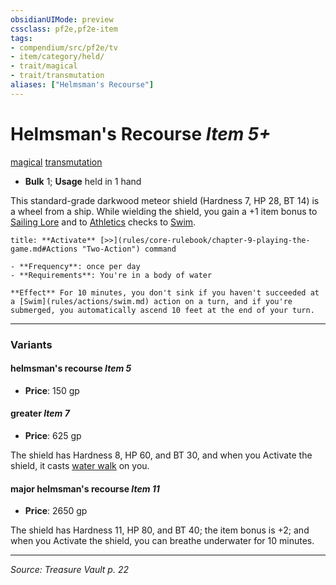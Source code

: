 ```yaml
---
obsidianUIMode: preview
cssclass: pf2e,pf2e-item
tags:
- compendium/src/pf2e/tv
- item/category/held/
- trait/magical
- trait/transmutation
aliases: ["Helmsman's Recourse"]
---
```

# Helmsman's Recourse *Item 5+*  
[magical](magical.md "Magical Item Trait")  [transmutation](transmutation.md "Transmutation School Trait")  

- **Bulk** 1; **Usage** held in 1 hand

This standard-grade darkwood meteor shield (Hardness 7, HP 28, BT 14) is a wheel from a ship. While wielding the shield, you gain a +1 item bonus to [Sailing Lore](skills.md#Lore) and to [Athletics](skills.md#Athletics) checks to [Swim](swim.md).

```ad-embed-ability
title: **Activate** [>>](rules/core-rulebook/chapter-9-playing-the-game.md#Actions "Two-Action") command

- **Frequency**: once per day
- **Requirements**: You're in a body of water

**Effect** For 10 minutes, you don't sink if you haven't succeeded at a [Swim](rules/actions/swim.md) action on a turn, and if you're submerged, you automatically ascend 10 feet at the end of your turn.
```

---

### Variants

#### helmsman's recourse *Item 5*

- **Price**: 150 gp

#### greater *Item 7*

- **Price**: 625 gp

The shield has Hardness 8, HP 60, and BT 30, and when you Activate the shield, it casts [water walk](water-walk.md) on you.

#### major helmsman's recourse *Item 11*

- **Price**: 2650 gp

The shield has Hardness 11, HP 80, and BT 40; the item bonus is +2; and when you Activate the shield, you can breathe underwater for 10 minutes.

---
*Source: Treasure Vault p. 22*